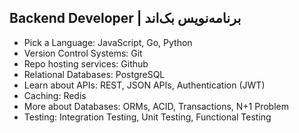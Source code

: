 ## Backend Developer | برنامه‌نویس بک‌اند
- Pick a Language: JavaScript, Go, Python
- Version Control Systems: Git
- Repo hosting services: Github
- Relational Databases: PostgreSQL
- Learn about APIs: REST, JSON APIs, Authentication (JWT)
- Caching: Redis
- More about Databases: ORMs, ACID, Transactions, N+1 Problem
- Testing: Integration Testing, Unit Testing, Functional Testing
